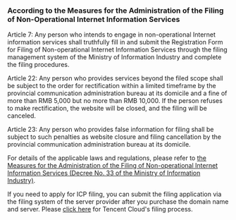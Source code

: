 ### According to the Measures for the Administration of the Filing of Non-Operational Internet Information Services
Article 7: Any person who intends to engage in non-operational Internet information services shall truthfully fill in and submit the Registration Form for Filing of Non-operational Internet Information Services through the filing management system of the Ministry of Information Industry and complete the filing procedures. 

Article 22: Any person who provides services beyond the filed scope shall be subject to the order for rectification within a limited timeframe by the provincial communication administration bureau at its domicile and a fine of more than RMB 5,000 but no more than RMB 10,000. If the person refuses to make rectification, the website will be closed, and the filing will be canceled. 

Article 23: Any person who provides false information for filing shall be subject to such penalties as website closure and filing cancellation by the provincial communication administration bureau at its domicile. 

For details of the applicable laws and regulations, please refer to [the Measures for the Administration of the Filing of Non-operational Internet Information Services (Decree No. 33 of the Ministry of Information Industry)](http://www.miitbeian.gov.cn/state/outPortal/queryMutualityDownloadInfo.action?id=11).

If you need to apply for ICP filing, you can submit the filing application via the filing system of the server provider after you purchase the domain name and server. Please [click here](https://cloud.tencent.com/document/product/243/655) for Tencent Cloud's filing process. 
